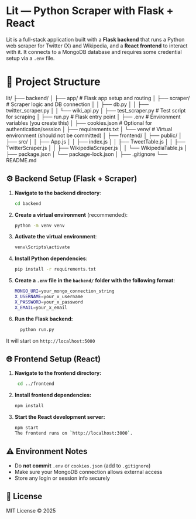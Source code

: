 # Lit — Python Scraper with Flask + React

Lit is a full-stack application built with a **Flask backend** that runs a Python web scraper for Twitter (X) and Wikipedia, and a **React frontend** to interact with it. It connects to a MongoDB database and requires some credential setup via a `.env` file.

# 📁 Project Structure

lit/
├── backend/
│ ├── app/ # Flask app setup and routing
│ ├── scraper/ # Scraper logic and DB connection
│ │ ├── db.py
│ │ ├── twitter_scraper.py
│ │ └── wiki_api.py
│ ├── test_scraper.py # Test script for scraping
│ ├── run.py # Flask entry point
│ ├── .env # Environment variables (you create this)
│ ├── cookies.json # Optional for authentication/session
│ ├── requirements.txt
│ └── venv/ # Virtual environment (should not be committed)
│
├── frontend/
│ ├── public/
│ ├── src/
│ │ ├── App.js
│ │ ├── index.js
│ │ ├── TweetTable.js
│ │ ├── TwitterScraper.js
│ │ ├── WikipediaScraper.js
│ │ └── WikipediaTable.js
│ ├── package.json
│ └── package-lock.json
│
├── .gitignore
└── README.md

## ⚙️ Backend Setup (Flask + Scraper)

1. **Navigate to the backend directory**:
   ```bash
   cd backend
   ```
2. **Create a virtual environment** (recommended):
   ```bash
   python -m venv venv
   ```
3. **Activate the virtual environment**:
   ```bash
   venv\Scripts\activate
   ```
4. **Install Python dependencies**:
   ```bash
   pip install -r requirements.txt
   ```
5. **Create a `.env` file in the `backend/` folder with the following format**:
   ```bash
   MONGO_URI=your_mongo_connection_string
   X_USERNAME=your_x_username
   X_PASSWORD=your_x_password
   X_EMAIL=your_x_email
   ```
6. **Run the Flask backend:**
   ```bash
	 python run.py
It will start on `http://localhost:5000`

## 🌐 Frontend Setup (React)

1.  **Navigate to the frontend directory:**
    ```bash
     cd ../frontend
    ```
2.  **Install frontend dependencies:**
    ```bash
    npm install
    ```
3.  **Start the React development server:**
    ```bash
    npm start
    The frontend runs on `http://localhost:3000`.
    ```

## ⚠️ Environment Notes

- Do **not commit** `.env` or `cookies.json` (add to `.gitignore`)
- Make sure your MongoDB connection allows external access
- Store any login or session info securely

## 🧾 License

MIT License © 2025
